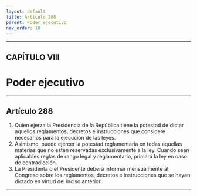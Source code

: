 ```yaml
---
layout: default
title: Artículo 288
parent: Poder ejecutivo
nav_order: 10
---
```


---

## CAPÍTULO VIII
# Poder ejecutivo

---

## Artículo 288

1. Quien ejerza la Presidencia de la República tiene la potestad de dictar aquellos reglamentos, decretos e instrucciones que considere necesarios para la ejecución de las leyes.
2. Asimismo, puede ejercer la potestad reglamentaria en todas aquellas materias que no estén reservadas exclusivamente a la ley. Cuando sean aplicables reglas de rango legal y reglamentario, primará la ley en caso de contradicción.
3. La Presidenta o el Presidente deberá informar mensualmente al Congreso sobre los reglamentos, decretos e instrucciones que se hayan dictado en virtud del inciso anterior.

---

